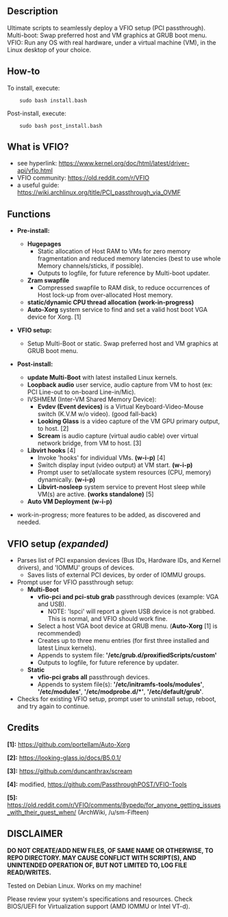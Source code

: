 ## Description
Ultimate scripts to seamlessly deploy a VFIO setup (PCI passthrough). Multi-boot: Swap preferred host and VM graphics at GRUB boot menu. VFIO: Run any OS with real hardware, under a virtual machine (VM), in the Linux desktop of your choice.

## How-to
To install, execute:

        sudo bash install.bash

Post-install, execute:

        sudo bash post_install.bash

## What is VFIO?
* see hyperlink:        https://www.kernel.org/doc/html/latest/driver-api/vfio.html
* VFIO community:       https://old.reddit.com/r/VFIO
* a useful guide:       https://wiki.archlinux.org/title/PCI_passthrough_via_OVMF

## Functions
* **Pre-install:**
    * **Hugepages**
        * Static allocation of Host RAM to VMs for zero memory fragmentation and reduced memory latencies (best to use whole Memory channels/sticks, if possible).
        * Outputs to logfile, for future reference by Multi-boot updater.
    * **Zram swapfile**
        * Compressed swapfile to RAM disk, to reduce occurrences of Host lock-up from over-allocated Host memory.
    * **static/dynamic CPU thread allocation** **(work-in-progress)**
    * **Auto-Xorg** system service to find and set a valid host boot VGA device for Xorg. [1]
* **VFIO setup:**
    * Setup Multi-Boot or static. Swap preferred host and VM graphics at GRUB boot menu.
* **Post-install:**
    * **update Multi-Boot** with latest installed Linux kernels.
    * **Loopback audio** user service, audio capture from VM to host (ex: PCI Line-out to on-board Line-in/Mic).
    * IVSHMEM (Inter-VM Shared Memory Device):
        * **Evdev (Event devices)** is a Virtual Keyboard-Video-Mouse switch (K.V.M w/o video). (good fall-back)
        * **Looking Glass** is a video capture of the VM GPU primary output, to host. [2]
        * **Scream** is audio capture (virtual audio cable) over virtual network bridge, from VM to host. [3]
    * **Libvirt hooks** [4]
        * Invoke 'hooks' for individual VMs. **(w-i-p)** [4]
        * Switch display input (video output) at VM start. **(w-i-p)**
        * Prompt user to set/allocate system resources (CPU, memory) dynamically. **(w-i-p)**
        * **Libvirt-nosleep** system service to prevent Host sleep while VM(s) are active. **(works standalone)** [5]
    * **Auto VM Deployment** **(w-i-p)**

* work-in-progress; more features to be added, as discovered and needed.

## VFIO setup *(expanded)*
* Parses list of PCI expansion devices (Bus IDs, Hardware IDs, and Kernel drivers), and 'IOMMU' groups of devices.
    * Saves lists of external PCI devices, by order of IOMMU groups.
* Prompt user for VFIO passthrough setup:
    * **Multi-Boot**
        * **vfio-pci and pci-stub grab** passthrough devices (example: VGA and USB).
            * NOTE: 'lspci' will report a given USB device is not grabbed. This is normal, and VFIO should work fine.
        * Select a host VGA boot device at GRUB menu.   (**Auto-Xorg** [1] is recommended)
        * Creates up to three menu entries (for first three installed and latest Linux kernels).
        * Appends to system file: **'/etc/grub.d/proxifiedScripts/custom'**
        * Outputs to logfile, for future reference by updater.
    * **Static**
        * **vfio-pci grabs all** passthrough devices.
        * Appends to system file(s): **'/etc/initramfs-tools/modules'**, **'/etc/modules'**, **'/etc/modprobe.d/*'**, **'/etc/default/grub'**.
* Checks for existing VFIO setup, prompt user to uninstall setup, reboot, and try again to continue.

## Credits
**[1]:** https://github.com/portellam/Auto-Xorg

**[2]:** https://looking-glass.io/docs/B5.0.1/

**[3]:** https://github.com/duncanthrax/scream

**[4]:** modified, https://github.com/PassthroughPOST/VFIO-Tools

**[5]:** https://old.reddit.com/r/VFIO/comments/8ypedp/for_anyone_getting_issues_with_their_guest_when/ (ArchWiki, /u/sm-Fifteen)

## DISCLAIMER
**DO NOT CREATE/ADD NEW FILES, OF SAME NAME OR OTHERWISE, TO REPO DIRECTORY. MAY CAUSE CONFLICT WITH SCRIPT(S), AND UNINTENDED OPERATION OF, BUT NOT LIMITED TO, LOG FILE READ/WRITES.**

Tested on Debian Linux. Works on my machine!

Please review your system's specifications and resources. Check BIOS/UEFI for Virtualization support (AMD IOMMU or Intel VT-d).